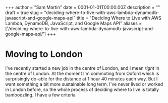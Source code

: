 +++
author = "Sam Martin"
date = 0001-01-01T00:00:00Z
description = ""
draft = true
slug = "deciding-where-to-live-with-aws-lambda-dynamodb-javascript-and-google-maps-api"
title = "Deciding Where to Live with AWS Lambda, DynamoDB, JavaScript, and Google Maps API"
aliases = ['/deciding-where-to-live-with-aws-lambda-dynamodb-javascript-and-google-maps-api/']
+++

# Moving to London
I've recently started a new job in the centre of London, and I mean *right* in the centre of London. At the moment I'm commuting from Oxford which is surprisingly do-able for the distance at 1 hour 40 minutes each way. But I want something a bit more sustainable long term. 
I've never lived or worked in London before, so the whole process of deciding where to live is totally bamboozling. I have a few criteria

